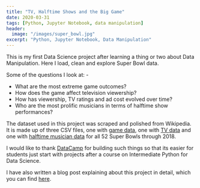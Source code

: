 ```yaml
---
title: "TV, Halftime Shows and the Big Game"
date: 2020-03-31
tags: [Python, Jupyter Notebook, data manipulation]
header:
  image: "/images/super_bowl.jpg"
excerpt: "Python, Jupyter Notebook, Data Manipulation"
---
```


This is my first Data Science project after learning a thing or two about Data Manipulation. Here I load, clean and explore Super Bowl data.

Some of the questions I look at: -
- What are the most extreme game outcomes?
- How does the game affect television viewership?
- How has viewership, TV ratings and ad cost evolved over time?
- Who are the most prolific musicians in terms of halftime show performances?

The dataset used in this project was scraped and polished from Wikipedia. It is made up of three CSV files, one with [game data](https://en.wikipedia.org/wiki/List_of_Super_Bowl_champions), one with [TV data](https://en.wikipedia.org/wiki/Super_Bowl_television_ratings) and one with [halftime musician data](https://en.wikipedia.org/wiki/List_of_Super_Bowl_halftime_shows) for all 52 Super Bowls through 2018.

I would like to thank [DataCamp](https://www.datacamp.com/) for building such things so that its easier for students just start with projects after a course on Intermediate Python for Data Science.

I have also written a blog post explaining about this project in detail, which you can find [here](https://devanshu125.blogspot.com/2020/01/tv-halftime-shows-and-big-game.html).
